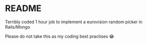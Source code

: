 # README

Terribly coded 1 hour job to implement a eurovision random picker in Rails/Mongo

Please do not take this as my coding best practises 😂